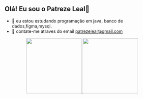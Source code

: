 Olá! Eu sou o Patreze Leal👋
- 
- 🌱 eu estou estudando programação em java, banco de dados,figma,mysql.
- 💬 contate-me atraves do email patrezeleal@gmail.com

<div align="center">
  <a href="https://github.com/rafaballerini">
  <img height="180em" src="https://github-readme-stats.vercel.app/api?username=rafaballerini&show_icons=true&theme=dracula&include_all_commits=true&count_private=true"/>
  <img height="180em" src="https://github-readme-stats.vercel.app/api/top-langs/?username=rafaballerini&layout=compact&langs_count=7&theme=dracula"/>
</div>
